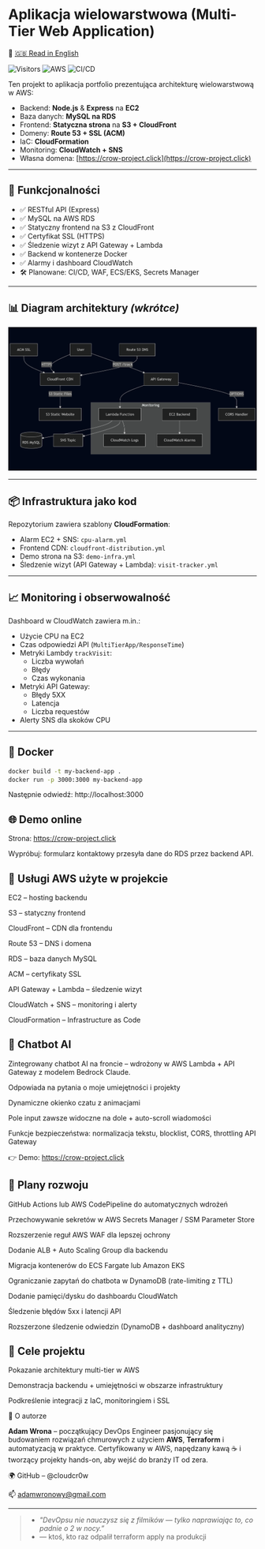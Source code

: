 # Aplikacja wielowarstwowa (Multi-Tier Web Application)

📄 [🇬🇧 Read in English](README.md)

![Visitors](https://visitor-badge.laobi.icu/badge?page_id=cloudcr0w.multi-tier-web-app)
![AWS](https://img.shields.io/badge/Cloud-AWS-FF9900?logo=amazon-aws)
![CI/CD](https://img.shields.io/badge/CI/CD-GitHub%20Actions-2088FF?logo=githubactions)


Ten projekt to aplikacja portfolio prezentująca architekturę wielowarstwową w AWS:

- Backend: **Node.js** & **Express** na **EC2**
- Baza danych: **MySQL na RDS**
- Frontend: **Statyczna strona** na **S3 + CloudFront**
- Domeny: **Route 53 + SSL (ACM)**
- IaC: **CloudFormation**
- Monitoring: **CloudWatch + SNS**
- Własna domena: [https://crow-project.click](https://crow-project.click)

---

## 🚀 Funkcjonalności

- ✅ RESTful API (Express)
- ✅ MySQL na AWS RDS
- ✅ Statyczny frontend na S3 z CloudFront
- ✅ Certyfikat SSL (HTTPS)
- ✅ Śledzenie wizyt z API Gateway + Lambda
- ✅ Backend w kontenerze Docker
- ✅ Alarmy i dashboard CloudWatch
- 🛠️ Planowane: CI/CD, WAF, ECS/EKS, Secrets Manager

---

## 📊 Diagram architektury *(wkrótce)*

![Architecture](./diagram-projekt.png)

---

## 📦 Infrastruktura jako kod

Repozytorium zawiera szablony **CloudFormation**:

- Alarm EC2 + SNS: `cpu-alarm.yml`
- Frontend CDN: `cloudfront-distribution.yml`
- Demo strona na S3: `demo-infra.yml`
- Śledzenie wizyt (API Gateway + Lambda): `visit-tracker.yml`

---

## 📈 Monitoring i obserwowalność

Dashboard w CloudWatch zawiera m.in.:

- Użycie CPU na EC2
- Czas odpowiedzi API (`MultiTierApp/ResponseTime`)
- Metryki Lambdy `trackVisit`:
  - Liczba wywołań
  - Błędy
  - Czas wykonania
- Metryki API Gateway:
  - Błędy 5XX
  - Latencja
  - Liczba requestów
- Alerty SNS dla skoków CPU
<!-- zrzuty ekranu z CloudWatch pojawią się wkrótce  -->
<!-- Zdefiniowane w [`cloudwatch-dashboard.yml`](infrastructure/cloudformation/cloudwatch-dashboard.yml) -->

---

## 🐳 Docker

```bash
docker build -t my-backend-app .
docker run -p 3000:3000 my-backend-app
```

Następnie odwiedź: http://localhost:3000

## 🌐 Demo online

Strona: https://crow-project.click

Wypróbuj: formularz kontaktowy przesyła dane do RDS przez backend API.

## 🔧 Usługi AWS użyte w projekcie

EC2 – hosting backendu

S3 – statyczny frontend

CloudFront – CDN dla frontendu

Route 53 – DNS i domena

RDS – baza danych MySQL

ACM – certyfikaty SSL

API Gateway + Lambda – śledzenie wizyt

CloudWatch + SNS – monitoring i alerty

CloudFormation – Infrastructure as Code

## 🤖 Chatbot AI

Zintegrowany chatbot AI na froncie – wdrożony w AWS Lambda + API Gateway z modelem Bedrock Claude.

Odpowiada na pytania o moje umiejętności i projekty

Dynamiczne okienko czatu z animacjami

Pole input zawsze widoczne na dole + auto-scroll wiadomości

Funkcje bezpieczeństwa: normalizacja tekstu, blocklist, CORS, throttling API Gateway

👉 Demo: https://crow-project.click

## 🔮 Plany rozwoju

 GitHub Actions lub AWS CodePipeline do automatycznych wdrożeń

 Przechowywanie sekretów w AWS Secrets Manager / SSM Parameter Store

 Rozszerzenie reguł AWS WAF dla lepszej ochrony

 Dodanie ALB + Auto Scaling Group dla backendu

 Migracja kontenerów do ECS Fargate lub Amazon EKS

 Ograniczanie zapytań do chatbota w DynamoDB (rate-limiting z TTL)

 Dodanie pamięci/dysku do dashboardu CloudWatch

 Śledzenie błędów 5xx i latencji API

 Rozszerzone śledzenie odwiedzin (DynamoDB + dashboard analityczny)

## 🧠 Cele projektu

Pokazanie architektury multi-tier w AWS

Demonstracja backendu + umiejętności w obszarze infrastruktury

Podkreślenie integracji z IaC, monitoringiem i SSL

🍃 O autorze

**Adam Wrona** – początkujący DevOps Engineer pasjonujący się budowaniem rozwiązań chmurowych z użyciem **AWS**, **Terraform** i automatyzacją w praktyce.
Certyfikowany w AWS, napędzany kawą ☕ i tworzący projekty hands-on, aby wejść do branży IT od zera.


🌍 GitHub – @cloudcr0w

📫 adamwronowy@gmail.com

---

>- *"DevOpsu nie nauczysz się z filmików — tylko naprawiając to, co padnie o 2 w nocy.”*
>- — ktoś, kto raz odpalił terraform apply na produkcji